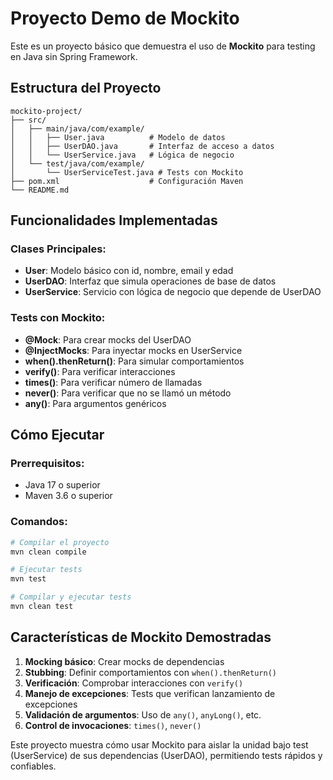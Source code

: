 # Proyecto Demo de Mockito

Este es un proyecto básico que demuestra el uso de **Mockito** para testing en Java sin Spring Framework.

## Estructura del Proyecto

```
mockito-project/
├── src/
│   ├── main/java/com/example/
│   │   ├── User.java          # Modelo de datos
│   │   ├── UserDAO.java       # Interfaz de acceso a datos
│   │   └── UserService.java   # Lógica de negocio
│   └── test/java/com/example/
│       └── UserServiceTest.java # Tests con Mockito
├── pom.xml                    # Configuración Maven
└── README.md
```

## Funcionalidades Implementadas

### Clases Principales:
- **User**: Modelo básico con id, nombre, email y edad
- **UserDAO**: Interfaz que simula operaciones de base de datos
- **UserService**: Servicio con lógica de negocio que depende de UserDAO

### Tests con Mockito:
- **@Mock**: Para crear mocks del UserDAO
- **@InjectMocks**: Para inyectar mocks en UserService
- **when().thenReturn()**: Para simular comportamientos
- **verify()**: Para verificar interacciones
- **times()**: Para verificar número de llamadas
- **never()**: Para verificar que no se llamó un método
- **any()**: Para argumentos genéricos

## Cómo Ejecutar

### Prerrequisitos:
- Java 17 o superior
- Maven 3.6 o superior

### Comandos:
```bash
# Compilar el proyecto
mvn clean compile

# Ejecutar tests
mvn test

# Compilar y ejecutar tests
mvn clean test
```

## Características de Mockito Demostradas

1. **Mocking básico**: Crear mocks de dependencias
2. **Stubbing**: Definir comportamientos con `when().thenReturn()`
3. **Verificación**: Comprobar interacciones con `verify()`
4. **Manejo de excepciones**: Tests que verifican lanzamiento de excepciones
5. **Validación de argumentos**: Uso de `any()`, `anyLong()`, etc.
6. **Control de invocaciones**: `times()`, `never()`

Este proyecto muestra cómo usar Mockito para aislar la unidad bajo test (UserService) de sus dependencias (UserDAO), permitiendo tests rápidos y confiables.
